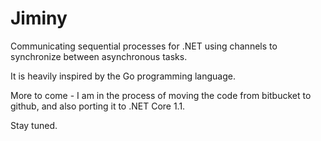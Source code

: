 # Jiminy
Communicating sequential processes for .NET using channels to synchronize between asynchronous tasks.

It is heavily inspired by the Go programming language.

More to come - I am in the process of moving the code from bitbucket to github, and also porting it to .NET Core 1.1.

Stay tuned.
